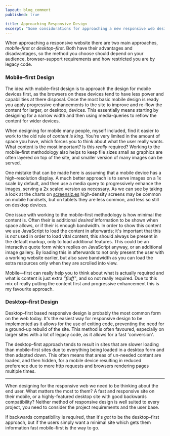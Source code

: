 ```yaml
---
layout: blog_comment
published: true

title: Approaching Responsive Design
excerpt: "Some considorations for approaching a new responsive web design project"
---
```


When approaching a responsive website there are two main approaches, *mobile–first* or *desktop–first*.  Both have their advantages and disadvantages, so the method you choose should depend on your audience, browser–support requirements and how restricted you are by legacy code. 

### Mobile–first Design

The idea with mobile–first design is to approach the design for mobile devices first, as the browsers on these devices tend to have less power and capabilities at there disposal.  Once the most basic mobile design is ready you apply progressive enhancements to the site to improve and re-flow the content for larger, or desktop, devices. This essentially means starting by designing for a narrow width and then using media-queries to reflow the content for wider devices. 

When designing for mobile many people, myself included, find it easier to work to the old rule of *content is king*.  You're very limited in the amount of space you have, which forces you to think about what the user really wants. What content is the most important?  Is this *really* required?  Working to the mobile–first methodology also helps to keep file sizes small as graphics are often layered on top of the site, and smaller version of many images can be served. 

One mistake that can be made here is assuming that a mobile device has a high–resolution display. A much better approach is to serve images on a 1x scale by default, and then use a media query to progressively enhance the images, serving a 2x scaled version as necessary. As we can see by taking a look at the charts on [screensiz.es][ss] high-density screens may be common on mobile handsets, but on tablets they are less common, and less so still on desktop devices. 

One issue with working to the mobile–first methodology is how minimal the content is. Often their is additional *desired* information to be shown when space allows, or if their is enough bandwidth. In order to show this content we use JavaScript to load the content in afterwards; it's important that this is *not* used in order to load vital content, this should always be present in the default markup, only to load additional features. This could be an interactive quote form which replies on JavaScript anyway, or an additional image gallery. By loading this in afterwards to not only present the user with a working website earlier, but also save bandwidth as you can load the extra resources only when they are scrolled into view. 

Mobile—first can really help you to think about what is actually required and what is content is just extra *"fluff"*, and so not really required. Due to this mix of really putting the content first and progressive enhancement this is my favourite approach. 

### Desktop–first Design

Desktop–first based responsive design is probably the most common form on the web today. It's the easiest way for responsive design to be implemented as it allows for the use of exiting code, preventing the need for a ground-up rebuild of the site. This method is often favoured, especially on larger sites with a lot of legacy code, as it allows for a fast 'conversion'. 

The desktop–first approach tends to result in sites that are slower loading than mobile–first sites due to everything being loaded in a desktop form and then adapted down. This often means that areas of un-needed content are loaded, and then hidden, for a mobile device resulting in reduced preference due to more http requests and browsers rendering pages multiple times. 

---

When designing for the responsive web we need to be thinking about the end user. What matters the most to them?  A fast and responsive site on their mobile, or a highly-featured desktop site with good backwards compatibility?  Neither method of responsive design is well suited to every project, you need to consider the project requirements and the user base. 

If backwards compatibility is required, than it's *got* to be the desktop–first approach, but if the users simply want a minimal site which gets them information fast mobile–first is the way to go. 

[ss]: http://screensiz.es "Device screen size comparison charts"